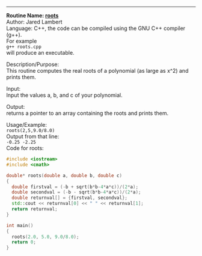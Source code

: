 ********************************************************
**Routine Name: [roots](https://github.com/Jaredcl1994/math4610/blob/master/homework1/roots.cpp)**  
Author: Jared Lambert  
Language: C++, the code can be compiled using the GNU C++ compiler (g++).  
For example  
`g++ roots.cpp`      
will produce an executable.   

Description/Purpose:   
This routine computes the real roots of a polynomial (as large as x^2) and prints them.  

Input:   
Input the values a, b, and c of your polynomial.  

Output:   
returns a pointer to an array containing the roots and prints them.   

Usage/Example:  
`roots(2,5,9.0/8.0)`    
Output from that line:  
`-0.25 -2.25`    
Code for roots:  
```c++
#include <iostream>
#include <cmath>

double* roots(double a, double b, double c)
{
  double firstval = (-b + sqrt(b*b-4*a*c))/(2*a);
  double secondval = (-b - sqrt(b*b-4*a*c))/(2*a);
  double returnval[] = {firstval, secondval};
  std::cout << returnval[0] << " " << returnval[1];
  return returnval;
}

int main()
{
  roots(2.0, 5.0, 9.0/8.0);
  return 0;
}
```
